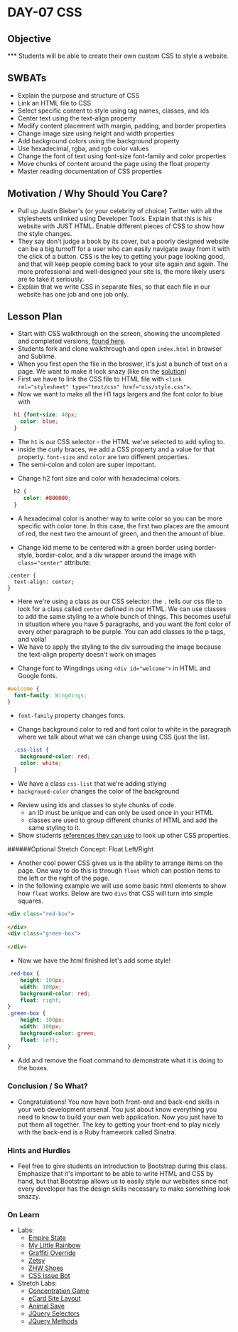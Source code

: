 # DAY-07 CSS 

## Objective
*** Students will be able to create their own custom CSS to style a website.

## SWBATs
+ Explain the purpose and structure of CSS
+ Link an HTML file to CSS
+ Select specific content to style using tag names, classes, and ids
+ Center text using the text-align property
+ Modify content placement with margin, padding, and border properties
+ Change image size using height and width properties
+ Add background colors using the background property
+ Use hexadecimal, rgba, and rgb color values
+ Change the font of text using font-size font-family and color properties
+ Move chunks of content around the page using the float property
+ Master reading documentation of CSS properties

## Motivation / Why Should You Care?
+ Pull up Justin Bieber's (or your celebrity of choice) Twitter with all the stylesheets unlinked using Developer Tools. Explain that this is his website with JUST HTML. Enable different pieces of CSS to show how the style changes.
+ They say don't judge a book by its cover, but a poorly designed website can be a big turnoff for a user who can easily navigate away from it with the click of a button. CSS is the key to getting your page looking good, and that will keep people coming back to your site again and again. The more professional and well-designed your site is, the more likely users are to take it seriously.
+ Explain that we write CSS in separate files, so that each file in our website has one job and one job only.

## Lesson Plan
+ Start with CSS walkthrough on the screen, showing the uncompleted and completed versions, [found here](https://GitHub.com/learn-co-curriculum/css-walkthrough-hs).
+ Students fork and clone walkthrough and open `index.html` in browser and Sublime.
+ When you first open the file in the broswer, it's just a bunch of text on a page. We want to make it look snazy (like on the [solution](https://GitHub.com/learn-co-curriculum/css-walkthrough-hs/tree/solution))
+ First we have to link the CSS file to HTML file with `<link rel="stylesheet" type="text/css" href="css/style.css">`.
+ Now we want to make all the H1 tags largers and the font color to blue with 
```css
  h1 {font-size: 40px; 
    color: blue;
  }
```
  * The `h1` is our CSS selector - the HTML we've selected to add syling to. 
  * inside the curly braces, we add a CSS property and a value for that property. `font-size` and `color` are two different properties.
  * The semi-colon and colon are super important.
+ Change h2 font size and color with hexadecimal colors.
```css
  h2 {
     color: #800000;
  }
```
  * A hexadecimal color is another way to write color so you can be more specific with color tone. In this case, the first two places are the amount of red, the next two the amount of green, and then the amount of blue.
+ Change kid meme to be centered with a green border using border-style, border-color, and a div wrapper around the image with `class="center"` attribute: 
```
.center {
  text-align: center;
}
```
  * Here we're using a class as our CSS selector. the `.` tells our css file to look for a class called `center` defined in our HTML. We can use classes to add the same styling to a whole bunch of things. This becomes useful in situation where you have 5 paragraphs, and you want the font color of every other paragraph to be purple. You can add classes to the p tags, and voila!
  * We have to apply the styling to the div surrouding the image because the text-align property doesn't work on images 
+ Change font to Wingdings using `<div id="welcome">` in HTML and Google fonts.
```css
#welcome {
  font-family: Wingdings;
}
  ```
  * `font-family` property changes fonts.
+ Change background color to red and font color to white in the paragraph where we talk about what we can change using CSS (just the list.
```css
  .css-list {
    background-color: red;
    color: white;
  }

```
  * We have a class `css-list` that we're adding stlying
  * `background-color` changes the color of the background
+ Review using ids and classes to style chunks of code.
  * an ID must be unique and can only be used once in your HTML
  * classes are used to group different chunks of HTML and add the same styling to it.
+ Show students [references they can use](https://developer.mozilla.org/en-US/docs/Web/CSS/Reference) to look up other CSS properties.

######Optional Stretch Concept:  Float Left/Right
+  Another cool power CSS gives us is the ability to arrange items on the page.  One way to do this is through `float` which can postion items to the left or the right of the page.
+  In the following example we will use some basic html elements to show how `float` works.  Below are two `divs` that CSS will turn into simple squares.    
```html
<div class="red-box">
    
</div>
<div class="green-box">
    
</div>
```
+  Now we have the html finished let's add some style!
```css
.red-box {
    height: 100px;
    width: 100px;
    background-color: red;
    float: right;
}
.green-box {
    height: 100px;
    width: 100px;
    background-color: green;
    float: left;
}
```
+  Add and remove the float command to demonstrate what it is doing to the boxes.  

### Conclusion / So What?
+ Congratulations! You now have both front-end and back-end skills in your web development arsenal. You just about know everything you need to know to build your own web application. Now you just have to put them all together. The key to getting your front-end to play nicely with the back-end is a Ruby framework called Sinatra.

### Hints and Hurdles
+ Feel free to give students an introduction to Bootstrap during this class. Emphasize that it's important to be able to write HTML and CSS by hand, but that Bootstrap allows us to easily style our websites since not every developer has the design skills necessary to make something look snazzy.

### On Learn
+ Labs:
  + [Empire State](https://GitHub.com/learn-co-curriculum/hs-empire-state-css-challenge)
  + [My Little Rainbow](https://GitHub.com/learn-co-curriculum/hs-my-little-rainbow) 
  + [Graffiti Override](https://GitHub.com/learn-co-curriculum/hs-css-graffiti-override)
  + [Zetsy](https://GitHub.com/learn-co-curriculum/hs-zetsy)
  + [ZHW Shoes](https://GitHub.com/learn-co-curriculum/hs-zhw-shoes-layout)
  + [CSS Issue Bot](https://GitHub.com/learn-co-curriculum/css-issue-bot-9000)
+ Stretch Labs:
  + [Concentration Game](https://GitHub.com/learn-co-curriculum/fe-concentration-game)
  + [eCard Site Layout](https://GitHub.com/learn-co-curriculum/ecard-site-layout)
  + [Animal Save](https://GitHub.com/learn-co-curriculum/animal-save)
  + [JQuery Selectors](https://GitHub.com/learn-co-curriculum/fe-jquery-exploring-selectors)
  + [JQuery Methods](https://GitHub.com/learn-co-curriculum/fe-jquery-exploring-methods)
  
  
